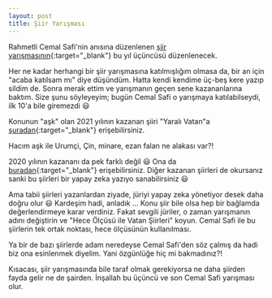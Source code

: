 ```yaml
---
layout: post
title: Şiir Yarışması
---
```


Rahmetli Cemal Safi'nin anısına düzenlenen [şiir yarışmasının](https://www.ilkadim.bel.tr/cemalsafi2022){:target="_blank"} bu yıl üçüncüsü düzenlenecek. 

Her ne kadar herhangi bir şiir yarışmasına katılmışlığım olmasa da, bir an için "acaba katılsam mı" diye düşündüm. Hatta kendi kendime üç-beş kere yazıp sildim de. Sonra merak ettim ve yarışmanın geçen sene kazananlarına baktım. Size şunu söyleyeyim; bugün Cemal Safi o yarışmaya katılabilseydi, ilk 10'a bile giremezdi 😃

Konunun "aşk" olan 2021 yılının kazanan şiiri "Yaralı Vatan"a [şuradan](https://www.ilkadim.bel.tr/uploads/files/dereceye_giren_siirler.pdf){:target="_blank"} erişebilirsiniz.

Hacım aşk ile Urumçi, Çin, minare, ezan falan ne alakası var?!

2020 yılının kazananı da pek farklı değil 😃 Ona da [buradan](https://www.ilkadim.bel.tr/uploads/files/Şiirler.pdf){:target="_blank"} erişebilirsiniz. Diğer kazanan şiirleri de okursanız sanki bu şiirleri bir yapay zeka yazıyo sanabilirsiniz 😃

Ama tabii şiirleri yazanlardan ziyade, jüriyi yapay zeka yönetiyor desek daha doğru olur 😃 Kardeşim hadi, anladık ... Konu şiir bile olsa hep bir bağlamda değerlendirmeye karar verdiniz. Fakat sevgili jüriler, o zaman yarışmanın adını değiştirin ve "Hece Ölçüsü ile Vatan Şiirleri" koyun. Cemal Safi ile bu şiirlerin tek ortak noktası, hece ölçüsünün kullanılması.

Ya bir de bazı şiirlerde adam neredeyse Cemal Safi'den söz çalmış da hadi biz ona esinlenmek diyelim. Yani özgünlüğe hiç mi bakmadınız?!

Kısacası, şiir yarışmasında bile taraf olmak gerekiyorsa ne daha şiirden fayda gelir ne de şairden. İnşallah bu üçüncü ve son Cemal Safi yarışması olur.